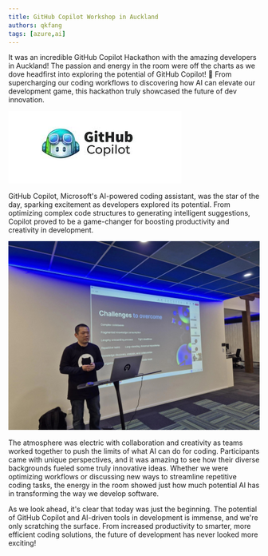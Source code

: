 ```yaml
---
title: GitHub Copilot Workshop in Auckland
authors: qkfang
tags: [azure,ai]
---
```


It was an incredible GitHub Copilot Hackathon with the amazing developers in Auckland! The passion and energy in the room were off the charts as we dove headfirst into exploring the potential of GitHub Copilot! 🚀 From supercharging our coding workflows to discovering how AI can elevate our development game, this hackathon truly showcased the future of dev innovation.

![alt text](images/github-copilot-logo.png)

GitHub Copilot, Microsoft's AI-powered coding assistant, was the star of the day, sparking excitement as developers explored its potential. From optimizing complex code structures to generating intelligent suggestions, Copilot proved to be a game-changer for boosting productivity and creativity in development.

![alt text](images/github-copilot-workshop-nz-present.png)

The atmosphere was electric with collaboration and creativity as teams worked together to push the limits of what AI can do for coding. Participants came with unique perspectives, and it was amazing to see how their diverse backgrounds fueled some truly innovative ideas. Whether we were optimizing workflows or discussing new ways to streamline repetitive coding tasks, the energy in the room showed just how much potential AI has in transforming the way we develop software.

As we look ahead, it's clear that today was just the beginning. The potential of GitHub Copilot and AI-driven tools in development is immense, and we're only scratching the surface. From increased productivity to smarter, more efficient coding solutions, the future of development has never looked more exciting!
